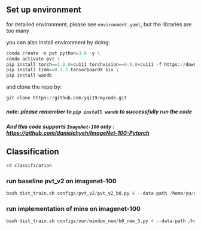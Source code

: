 ## Set up environment 
for detailed environment, please see `environment.yaml`, but the libraries are too many

you can also install environment by doing:
```python
conda create -n pvt python=3.8 -y \
conda activate pvt \
pip install torch==1.8.0+cu111 torchvision==0.9.0+cu111 -f https://download.pytorch.org/whl/torch_stable.html \
pip install timm==0.3.2 tensorboardX six \
pip install wandb
```
and clone the repo by:
```python
git clone https://github.com/yqi19/mycode.git
```
##### note: please remember to `pip install wandb` to successfully run the code
##### And this code supports `ImageNet-100` only : https://github.com/danielchyeh/ImageNet-100-Pytorch 

## Classification
```python
cd classification
```
### run baseline pvt_v2 on imagenet-100
```python
bash dist_train.sh configs/pvt_v2/pvt_v2_b0.py 4 --data-path /home/yu/dataset/imagenet-100
```

### run implementation of mine on imagenet-100
```python
bash dist_train.sh configs/our/window_new/b0_new_3.py 4 --data-path /home/yu/dataset/imagenet-100
```
